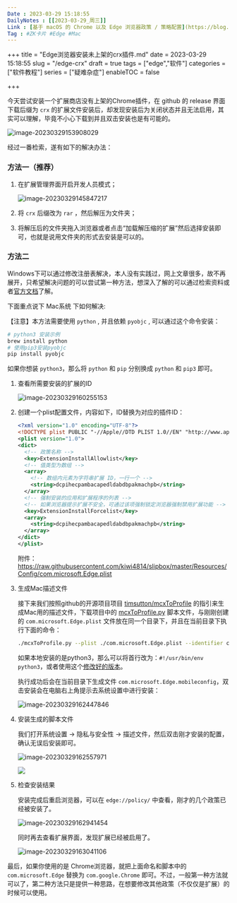 ```yaml
---
Date : 2023-03-29 15:18:55
DailyNotes : [[2023-03-29_周三]]
Link : [基于 macOS 的 Chrome 以及 Edge 浏览器政策 / 策略配置](https://blog.csdn.net/maxsky/article/details/120205535)
Tag : #ZK卡片 #Edge #Mac
---
```


+++
title = "Edge浏览器安装未上架的crx插件.md"
date =  2023-03-29 15:18:55
slug = "/edge-crx"
draft = true
tags = ["edge","软件"]
categories = ["软件教程"]
series = ["疑难杂症"]
enableTOC = false

+++



今天尝试安装一个扩展商店没有上架的Chrome插件，在 github 的 release 界面下载后缀为 `crx` 的扩展文件安装后，却发现安装后为关闭状态并且无法启用，其实可以理解，毕竟不小心下载到并且双击安装也是有可能的。

![image-20230329153908029](https://kiwi4814-1256211473.cos.ap-nanjing.myqcloud.com/img/image-20230329153908029.webp)

经过一番检索，遂有如下的解决办法：

### 方法一（推荐）

1. 在扩展管理界面开启开发人员模式；

   ![image-20230329145847217](https://kiwi4814-1256211473.cos.ap-nanjing.myqcloud.com/img/image-20230329145847217.webp)

2. 将 `crx` 后缀改为 `rar` ，然后解压为文件夹；

3. 将解压后的文件夹拖入浏览器或者点击“加载解压缩的扩展”然后选择安装即可，也就是说用文件夹的形式去安装是可以的。



### 方法二

Windows下可以通过修改注册表解决，本人没有实践过，网上文章很多，故不再展开，只希望解决问题的可以尝试第一种方法，想深入了解的可以通过检索资料或者[官方文档](https://learn.microsoft.com/zh-cn/deployedge/microsoft-edge-manage-extensions-ref-guide)了解。

下面重点说下 Mac系统 下如何解决:

【注意】本方法需要使用 `python` , 并且依赖 `pyobjc` , 可以通过这个命令安装：

```bash
# python3 安装示例
brew install python
# 使用pip3安装pyobjc
pip install pyobjc
```

如果你想装 `python3`，那么将 `python` 和 `pip` 分别换成 `python` 和 `pip3` 即可。

1. 查看所需要安装的扩展的ID

   ![image-20230329160255153](https://kiwi4814-1256211473.cos.ap-nanjing.myqcloud.com/img/image-20230329160255153.webp)
2. 创建一个plist配置文件，内容如下，ID替换为对应的插件ID：

   ```xml
   <?xml version="1.0" encoding="UTF-8"?>
   <!DOCTYPE plist PUBLIC "-//Apple//DTD PLIST 1.0//EN" "http://www.apple.com/DTDs/PropertyList-1.0.dtd">
   <plist version="1.0">
   <dict>
     <!-- 政策名称 -->
     <key>ExtensionInstallAllowlist</key>
     <!-- 值类型为数组 -->
     <array>
       <!-- 数组内元素为字符串扩展 ID，一行一个 -->
       <string>dcpihecpambacapedldabdbpakmachpb</string>
     </array>
     <!-- 强制安装的应用和扩展程序的列表 -->
     <!-- 如果浏览器提示扩展不安全，可通过该项强制锁定浏览器强制禁用扩展功能 -->
     <key>ExtensionInstallForcelist</key>
     <array>
       <string>dcpihecpambacapedldabdbpakmachpb</string>
     </array>
   </dict>
   </plist>
   ```

   附件：https://raw.githubusercontent.com/kiwi4814/slipbox/master/Resources/Config/com.microsoft.Edge.plist

3. 生成Mac描述文件

   接下来我们按照github的开源项目项目 [timsutton/mcxToProfile](https://github.com/timsutton/mcxToProfile) 的指引来生成Mac用的描述文件，下载项目中的 [mcxToProfile.py](https://raw.githubusercontent.com/timsutton/mcxToProfile/master/mcxToProfile.py) 脚本文件，与刚刚创建的 `com.microsoft.Edge.plist` 文件放在同一个目录下，并且在当前目录下执行下面的命令：

   ```bash
   ./mcxToProfile.py --plist ./com.microsoft.Edge.plist --identifier com.microsoft.Edge
   ```

   如果本地安装的是python3，那么可以将首行改为：`#!/usr/bin/env python3`，或者使用这个[修改好的版本](https://raw.githubusercontent.com/kiwi4814/slipbox/master/Resources/Scripts/mcxToProfile.py)。

   执行成功后会在当前目录下生成文件 `com.microsoft.Edge.mobileconfig`，双击安装会在电脑右上角提示去系统设置中进行安装：

   ![image-20230329162447846](https://kiwi4814-1256211473.cos.ap-nanjing.myqcloud.com/img/image-20230329162447846.webp)

4. 安装生成的脚本文件

   我们打开系统设置 -> 隐私与安全性 -> 描述文件，然后双击刚才安装的配置，确认无误后安装即可。

   ![image-20230329162557971](https://kiwi4814-1256211473.cos.ap-nanjing.myqcloud.com/img/image-20230329162557971.webp)

   ![](https://kiwi4814-1256211473.cos.ap-nanjing.myqcloud.com/img/image-20230329162700105.webp)

5. 检查安装结果

   安装完成后重启浏览器，可以在 `edge://policy/` 中查看，刚才的几个政策已经被安装了。

   ![image-20230329162941454](https://kiwi4814-1256211473.cos.ap-nanjing.myqcloud.com/img/image-20230329162941454.webp)

   同时再去查看扩展界面，发现扩展已经被启用了。

   ![image-20230329163041106](https://kiwi4814-1256211473.cos.ap-nanjing.myqcloud.com/img/image-20230329163041106.webp)

最后，如果你使用的是 Chrome浏览器，就把上面命名和脚本中的 `com.microsoft.Edge` 替换为 `com.google.Chrome` 即可。不过，一般第一种方法就可以了，第二种方法只是提供一种思路，在想要修改其他政策（不仅仅是扩展）的时候可以使用。